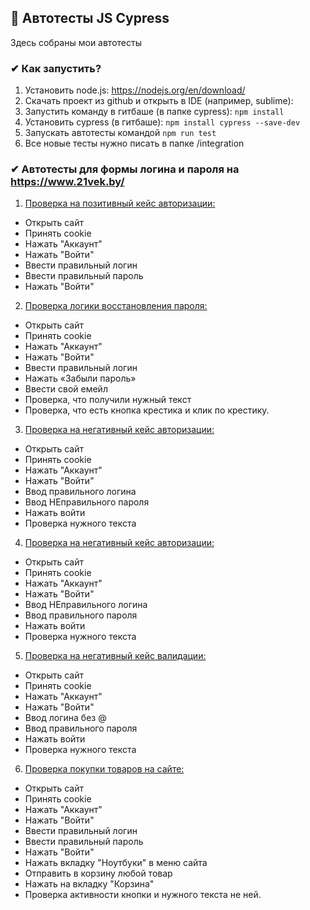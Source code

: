 ## 🐯 Автотесты JS Cypress

Здесь собраны мои автотесты

### ✔ Как запустить?

1. Установить node.js: <https://nodejs.org/en/download/>
2. Скачать проект из github и открыть в IDE (например, sublime):
3. Запустить команду в гитбаше (в папке cypress): ```npm install```
4. Установить cypress (в гитбаше): ```npm install cypress --save-dev```
5. Запускать автотесты командой ```npm run test```
6. Все новые тесты нужно писать в папке /integration

### ✔ Автотесты для формы логина и пароля на https://www.21vek.by/
1. [Проверка на позитивный кейс авторизации:](https://github.com/ViktoryiaKaplunHryts/cypress.js/blob/main/test.js/cypress/e2e/www.21vek.by/21%D0%B2%D0%B5%D0%BA.cy.js)

* Открыть сайт
* Принять cookie
* Нажать "Аккаунт"
* Нажать "Войти"
* Ввести правильный логин
* Ввести правильный пароль
* Нажать "Войти"

2. [Проверка логики восстановления пароля:](https://github.com/ViktoryiaKaplunHryts/cypress.js/blob/main/test.js/cypress/e2e/www.21vek.by/21%D0%B2%D0%B5%D0%BA.cy.js)

* Открыть сайт
* Принять cookie
* Нажать "Аккаунт"
* Нажать "Войти"
* Ввести правильный логин
* Нажать «Забыли пароль»
* Ввести свой емейл
* Проверка, что получили нужный текст
* Проверка, что есть кнопка крестика и клик по крестику.

3. [Проверка на негативный кейс авторизации:](https://github.com/ViktoryiaKaplunHryts/cypress.js/blob/main/test.js/cypress/e2e/www.21vek.by/21%D0%B2%D0%B5%D0%BA.cy.js)

* Открыть сайт
* Принять cookie
* Нажать "Аккаунт"
* Нажать "Войти"   
* Ввод правильного логина
* Ввод НЕправильного пароля
* Нажать войти
* Проверка нужного текста

4. [Проверка на негативный кейс авторизации:](https://github.com/ViktoryiaKaplunHryts/cypress.js/blob/main/test.js/cypress/e2e/www.21vek.by/21%D0%B2%D0%B5%D0%BA.cy.js)

* Открыть сайт
* Принять cookie
* Нажать "Аккаунт"
* Нажать "Войти"
* Ввод НЕправильного логина
* Ввод правильного пароля
* Нажать войти
* Проверка нужного текста

5. [Проверка на негативный кейс валидации:](https://github.com/ViktoryiaKaplunHryts/cypress.js/blob/main/test.js/cypress/e2e/www.21vek.by/21%D0%B2%D0%B5%D0%BA.cy.js)

* Открыть сайт
* Принять cookie
* Нажать "Аккаунт"
* Нажать "Войти"  
* Ввод логина без @
* Ввод правильного пароля
* Нажать войти
* Проверка нужного текста

6. [Проверка покупки товаров на сайте:](https://github.com/ViktoryiaKaplunHryts/cypress.js/blob/main/test.js/cypress/e2e/www.21vek.by/21%D0%B2%D0%B5%D0%BA.cy.js)

* Открыть сайт
* Принять cookie
* Нажать "Аккаунт"
* Нажать "Войти"
* Ввести правильный логин
* Ввести правильный пароль
* Нажать "Войти"
* Нажать вкладку "Ноутбуки" в меню сайта
* Отправить в корзину любой товар
* Нажать на вкладку "Корзина"
* Проверка активности кнопки и нужного текста не ней. 
 

